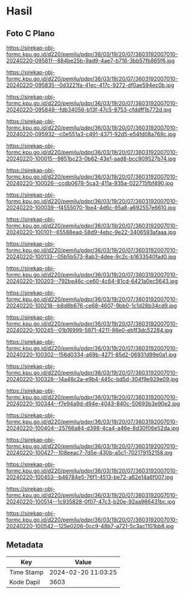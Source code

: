 # Hasil

## Foto C Plano

https://sirekap-obj-formc.kpu.go.id/d220/pemilu/pdpr/36/03/19/20/07/3603192007010-20240220-095811--884be25b-9ad9-4ae7-b716-3bb57fb865f6.jpg

https://sirekap-obj-formc.kpu.go.id/d220/pemilu/pdpr/36/03/19/20/07/3603192007010-20240220-095835--0d3221fa-41ec-417c-9272-df0ae594ec0b.jpg

https://sirekap-obj-formc.kpu.go.id/d220/pemilu/pdpr/36/03/19/20/07/3603192007010-20240220-095848--fdb34056-b13f-47c5-8753-cfddff1b772d.jpg

https://sirekap-obj-formc.kpu.go.id/d220/pemilu/pdpr/36/03/19/20/07/3603192007010-20240220-095932--c0e551a3-c491-4371-92d5-e54fd08a769c.jpg

https://sirekap-obj-formc.kpu.go.id/d220/pemilu/pdpr/36/03/19/20/07/3603192007010-20240220-100015--9851bc23-0b62-43e1-aad8-bcc909527b74.jpg

https://sirekap-obj-formc.kpu.go.id/d220/pemilu/pdpr/36/03/19/20/07/3603192007010-20240220-100026--ccdb0678-5ca3-411a-935a-022715fbf490.jpg

https://sirekap-obj-formc.kpu.go.id/d220/pemilu/pdpr/36/03/19/20/07/3603192007010-20240220-100039--f4555070-1be4-4d6c-95a8-a692557e6610.jpg

https://sirekap-obj-formc.kpu.go.id/d220/pemilu/pdpr/36/03/19/20/07/3603192007010-20240220-100101--65588ead-58d9-4ebc-9e22-3406593afaaa.jpg

https://sirekap-obj-formc.kpu.go.id/d220/pemilu/pdpr/36/03/19/20/07/3603192007010-20240220-100133--05b5b573-8ab3-4dee-9c2c-b1633540fad0.jpg

https://sirekap-obj-formc.kpu.go.id/d220/pemilu/pdpr/36/03/19/20/07/3603192007010-20240220-100203--792be46c-ce60-4c64-81cd-6421a0ec5643.jpg

https://sirekap-obj-formc.kpu.go.id/d220/pemilu/pdpr/36/03/19/20/07/3603192007010-20240220-100218--b8d8b676-ce68-4607-9bb0-1c1d28b34cd9.jpg

https://sirekap-obj-formc.kpu.go.id/d220/pemilu/pdpr/36/03/19/20/07/3603192007010-20240220-100245--01b16999-5971-4211-86e0-eb1f3dc52284.jpg

https://sirekap-obj-formc.kpu.go.id/d220/pemilu/pdpr/36/03/19/20/07/3603192007010-20240220-100302--156d0334-a69b-4271-85d2-06931d99e0a1.jpg

https://sirekap-obj-formc.kpu.go.id/d220/pemilu/pdpr/36/03/19/20/07/3603192007010-20240220-100328--14a46c2a-e9b4-445c-bd5d-304f9e929e09.jpg

https://sirekap-obj-formc.kpu.go.id/d220/pemilu/pdpr/36/03/19/20/07/3603192007010-20240220-100344--f7e94a9d-d94e-4043-840c-50693b3e90e2.jpg

https://sirekap-obj-formc.kpu.go.id/d220/pemilu/pdpr/36/03/19/20/07/3603192007010-20240220-100404--25766a84-d398-4ca4-a46e-8d30f06e52da.jpg

https://sirekap-obj-formc.kpu.go.id/d220/pemilu/pdpr/36/03/19/20/07/3603192007010-20240220-100427--108eeac7-7d5e-430b-a5c1-702179152158.jpg

https://sirekap-obj-formc.kpu.go.id/d220/pemilu/pdpr/36/03/19/20/07/3603192007010-20240220-100453--b46784e5-76f1-4513-be72-a62e14a6f007.jpg

https://sirekap-obj-formc.kpu.go.id/d220/pemilu/pdpr/36/03/19/20/07/3603192007010-20240220-100514--1c935828-0f07-47c3-b20e-92aa966431bc.jpg

https://sirekap-obj-formc.kpu.go.id/d220/pemilu/pdpr/36/03/19/20/07/3603192007010-20240220-100542--125e0206-0cc9-48b7-a721-5c3ac1101bb8.jpg


## Metadata

| Key        | Value               |
| ---------- | ------------------- |
| Time Stamp | 2024-02-20 11:03:25 |
| Kode Dapil | 3603                |



